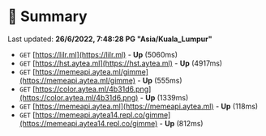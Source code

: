# 📖 Summary
Last updated: **26/6/2022, 7:48:28 PG "Asia/Kuala_Lumpur"**

- `GET` [https://lilr.ml](https://lilr.ml) - **Up** (5060ms)
- `GET` [https://hst.aytea.ml](https://hst.aytea.ml) - **Up** (4917ms)
- `GET` [https://memeapi.aytea.ml/gimme](https://memeapi.aytea.ml/gimme) - **Up** (555ms)
- `GET` [https://color.aytea.ml/4b31d6.png](https://color.aytea.ml/4b31d6.png) - **Up** (1339ms)
- `GET` [https://memeapi.aytea.ml](https://memeapi.aytea.ml) - **Up** (118ms)
- `GET` [https://memeapi.aytea14.repl.co/gimme](https://memeapi.aytea14.repl.co/gimme) - **Up** (812ms)
